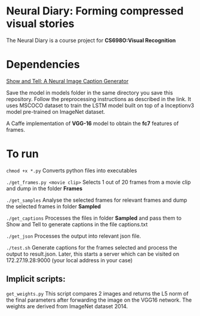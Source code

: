 # Neural Diary: Forming compressed visual stories

The Neural Diary is a course project for **CS698O:Visual Recognition**
# Dependencies
[Show and Tell: A Neural Image Caption Generator](https://github.com/tensorflow/models/tree/master/im2txt)

Save the model in models folder in the same directory you save this repository. Follow the preprocessing instructions as described in the link. It uses MSCOCO dataset to train the LSTM model built on top of a Inceptionv3 model pre-trained on ImageNet dataset.

A Caffe implementation of **VGG-16** model to obtain the **fc7** features of frames.

# To run
`chmod +x *.py` Converts python files into executables

`./get_frames.py <movie clip>`	Selects 1 out of 20 frames from a movie clip and dump in the folder **Frames**

`./get_samples`	Analyse the selected frames for relevant frames and dump the selected frames in folder **Sampled**

`./get_captions` Processes the files in folder **Sampled** and pass them to Show and Tell to generate captions in the file captions.txt

`./get_json` Processes the output into relevant json file.

`./test.sh` Generate captions for the frames selected and process the output to result.json. Later, this starts a server which can be visited on 172.27.19.28:9000 (your local address in your case)

## Implicit scripts:
`get_weights.py` This script compares 2 images and returns the L5 norm of the final parameters after forwarding the image on the VGG16 network. The weights are derived from ImageNet dataset 2014.